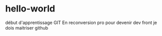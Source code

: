 # hello-world
début d'apprentissage GIT
En reconversion pro pour devenir dev front je dois maitriser github
